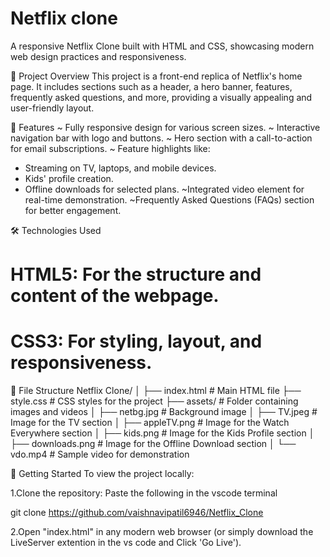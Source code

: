 ﻿# Netflix clone
A responsive Netflix Clone built with HTML and CSS, showcasing modern web design practices and responsiveness.

📜 Project Overview
This project is a front-end replica of Netflix's home page. It includes sections such as a header, a hero banner, features, frequently asked questions, and more, providing a visually appealing and user-friendly layout.

🎯 Features
~ Fully responsive design for various screen sizes.
~ Interactive navigation bar with logo and buttons.
~ Hero section with a call-to-action for email subscriptions.
~ Feature highlights like:
   * Streaming on TV, laptops, and mobile devices.
   * Kids' profile creation.
   * Offline downloads for selected plans.
~Integrated video element for real-time demonstration.
~Frequently Asked Questions (FAQs) section for better engagement.

🛠️ Technologies Used
# HTML5: For the structure and content of the webpage.
# CSS3: For styling, layout, and responsiveness.

📂 File Structure
Netflix Clone/
│
├── index.html           # Main HTML file
├── style.css            # CSS styles for the project
├── assets/              # Folder containing images and videos
│   ├── netbg.jpg        # Background image
│   ├── TV.jpeg          # Image for the TV section
│   ├── appleTV.png      # Image for the Watch Everywhere section
│   ├── kids.png         # Image for the Kids Profile section
│   ├── downloads.png    # Image for the Offline Download section
│   └── vdo.mp4          # Sample video for demonstration

🚀 Getting Started
To view the project locally:

1.Clone the repository: Paste the following in the vscode terminal

git clone <https://github.com/vaishnavipatil6946/Netflix_Clone>

2.Open "index.html" in any modern web browser (or simply download the LiveServer extention in the vs code and Click 'Go Live').
